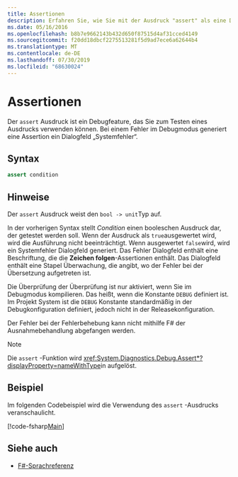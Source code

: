 ```yaml
---
title: Assertionen
description: Erfahren Sie, wie Sie mit der Ausdruck "assert" als eine Debugfunktion zum Testen von Ausdrücken in der Programmiersprache F#.
ms.date: 05/16/2016
ms.openlocfilehash: b8b7e9662143b432d650f87515d4af31cced4149
ms.sourcegitcommit: f20dd18dbcf2275513281f5d9ad7ece6a62644b4
ms.translationtype: MT
ms.contentlocale: de-DE
ms.lasthandoff: 07/30/2019
ms.locfileid: "68630024"
---
```

# <a name="assertions"></a>Assertionen

Der `assert` Ausdruck ist ein Debugfeature, das Sie zum Testen eines Ausdrucks verwenden können. Bei einem Fehler im Debugmodus generiert eine Assertion ein Dialogfeld „Systemfehler“.

## <a name="syntax"></a>Syntax

```fsharp
assert condition
```

## <a name="remarks"></a>Hinweise

Der `assert` Ausdruck weist den `bool -> unit`Typ auf.

In der vorherigen Syntax stellt *Condition* einen booleschen Ausdruck dar, der getestet werden soll. Wenn der Ausdruck als `true`ausgewertet wird, wird die Ausführung nicht beeinträchtigt. Wenn ausgewertet `false`wird, wird ein Systemfehler Dialogfeld generiert. Das Fehler Dialogfeld enthält eine Beschriftung, die die **Zeichen folgen**-Assertionen enthält. Das Dialogfeld enthält eine Stapel Überwachung, die angibt, wo der Fehler bei der Übersetzung aufgetreten ist.

Die Überprüfung der Überprüfung ist nur aktiviert, wenn Sie im Debugmodus kompilieren. Das heißt, wenn die Konstante `DEBUG` definiert ist. Im Projekt System ist die `DEBUG` Konstante standardmäßig in der Debugkonfiguration definiert, jedoch nicht in der Releasekonfiguration.

Der Fehler bei der Fehlerbehebung kann nicht mithilfe F# der Ausnahmebehandlung abgefangen werden.

> [!NOTE]
> Die `assert` -Funktion wird <xref:System.Diagnostics.Debug.Assert*?displayProperty=nameWithType>in aufgelöst.

## <a name="example"></a>Beispiel

Im folgenden Codebeispiel wird die Verwendung des `assert` -Ausdrucks veranschaulicht.

[!code-fsharp[Main](~/samples/snippets/fsharp/lang-ref-2/snippet5401.fs)]

## <a name="see-also"></a>Siehe auch

- [F#-Sprachreferenz](index.md)
